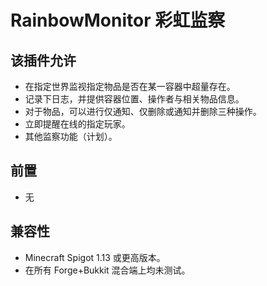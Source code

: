 # RainbowMonitor 彩虹监察

## 该插件允许
- 在指定世界监视指定物品是否在某一容器中超量存在。
- 记录下日志，并提供容器位置、操作者与相关物品信息。
- 对于物品，可以进行仅通知、仅删除或通知并删除三种操作。
- 立即提醒在线的指定玩家。
- 其他监察功能（计划）。

## 前置
- 无

## 兼容性
- Minecraft Spigot 1.13 或更高版本。
- 在所有 Forge+Bukkit 混合端上均未测试。
